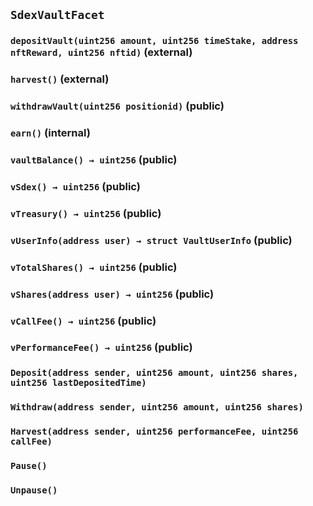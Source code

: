 ## `SdexVaultFacet`






### `depositVault(uint256 amount, uint256 timeStake, address nftReward, uint256 nftid)` (external)





### `harvest()` (external)





### `withdrawVault(uint256 positionid)` (public)





### `earn()` (internal)





### `vaultBalance() → uint256` (public)





### `vSdex() → uint256` (public)





### `vTreasury() → uint256` (public)





### `vUserInfo(address user) → struct VaultUserInfo` (public)





### `vTotalShares() → uint256` (public)





### `vShares(address user) → uint256` (public)





### `vCallFee() → uint256` (public)





### `vPerformanceFee() → uint256` (public)






### `Deposit(address sender, uint256 amount, uint256 shares, uint256 lastDepositedTime)`





### `Withdraw(address sender, uint256 amount, uint256 shares)`





### `Harvest(address sender, uint256 performanceFee, uint256 callFee)`





### `Pause()`





### `Unpause()`







